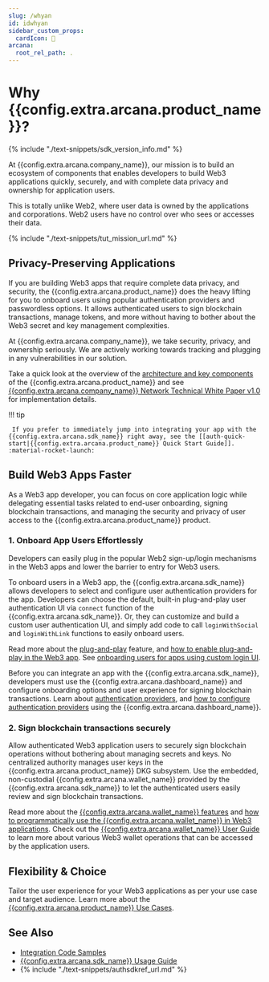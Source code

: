 ```yaml
---
slug: /whyan
id: idwhyan
sidebar_custom_props:
  cardIcon: 📝
arcana:
  root_rel_path: .
---
```


# Why {{config.extra.arcana.product_name}}?

{% include "./text-snippets/sdk_version_info.md" %}

At {{config.extra.arcana.company_name}}, our mission is to build an ecosystem of components that enables developers to build Web3 applications quickly, securely, and with complete data privacy and ownership for application users.

This is totally unlike Web2, where user data is owned by the applications and corporations. Web2 users have no control over who sees or accesses their data.

{% include "./text-snippets/tut_mission_url.md" %}

## Privacy-Preserving Applications

If you are building Web3 apps that require complete data privacy, and security, the {{config.extra.arcana.product_name}} does the heavy lifting for you to onboard users using popular authentication providers and passwordless options. It allows authenticated users to sign blockchain transactions, manage tokens, and more without having to bother about the Web3 secret and key management complexities.

At {{config.extra.arcana.company_name}}, we take security, privacy, and ownership seriously. We are actively working towards tracking and plugging in any vulnerabilities in our solution.

Take a quick look at the overview of the [architecture and key components]({{page.meta.arcana.root_rel_path}}/howitworks.md) of the {{config.extra.arcana.product_name}} and see [{{config.extra.arcana.company_name}} Network Technical White Paper v1.0](https://www.notion.so/arcananetwork/Arcana-Technical-Docs-a1d7fd0d2970452586c693e4fee14d08) for implementation details.

!!! tip

     If you prefer to immediately jump into integrating your app with the {{config.extra.arcana.sdk_name}} right away, see the [[auth-quick-start|{{config.extra.arcana.product_name}} Quick Start Guide]]. :material-rocket-launch:

## Build Web3 Apps Faster

As a Web3 app developer, you can focus on core application logic while delegating essential tasks related to end-user onboarding, signing blockchain transactions, and managing the security and privacy of user access to the {{config.extra.arcana.product_name}} product.

### 1. Onboard App Users Effortlessly

Developers can easily plug in the popular Web2 sign-up/login mechanisms in the Web3 apps and lower the barrier to entry for Web3 users. 

To onboard users in a Web3 app, the {{config.extra.arcana.sdk_name}} allows developers to select and configure user authentication providers for the app. Developers can choose the default, built-in plug-and-play user authentication UI via `connect` function of the {{config.extra.arcana.sdk_name}}. Or, they can customize and build a custom user authentication UI, and simply add code to call `loginWithSocial` and `loginWithLink` functions to easily onboard users.

Read more about the [plug-and-play]({{page.meta.arcana.root_rel_path}}/concepts/plugnplayauth.md) feature, and [how to enable plug-and-play in the Web3 app]({{page.meta.arcana.root_rel_path}}/howto/onboard_users/wallet_plugnplay.md). See [onboarding users for apps using custom login UI]({{page.meta.arcana.root_rel_path}}/howto/onboard_users/build_social/index.md). 

Before you can integrate an app with the {{config.extra.arcana.sdk_name}}, developers must use the {{config.extra.arcana.dashboard_name}} and configure onboarding options and user experience for signing blockchain transactions. Learn about [authentication providers]({{page.meta.arcana.root_rel_path}}/concepts/authtype/arcanaauth.md), and [how to configure authentication providers]({{page.meta.arcana.root_rel_path}}/howto/config_auth/index.md) using the {{config.extra.arcana.dashboard_name}}.

### 2. Sign blockchain transactions securely

Allow authenticated Web3 application users to securely sign blockchain operations without bothering about managing secrets and keys. No centralized authority manages user keys in the {{config.extra.arcana.product_name}} DKG subsystem. Use the embedded, non-custodial {{config.extra.arcana.wallet_name}} provided by the {{config.extra.arcana.sdk_name}} to let the authenticated users easily review and sign blockchain transactions. 

Read more about the [{{config.extra.arcana.wallet_name}} features]({{page.meta.arcana.root_rel_path}}/concepts/anwallet/index.md) and [how to programmatically use the {{config.extra.arcana.wallet_name}} in Web3 applications]({{page.meta.arcana.root_rel_path}}/howto/arcana_wallet/index.md). Check out the [{{config.extra.arcana.wallet_name}} User Guide]({{page.meta.arcana.root_rel_path}}/user_guides/wallet_ui/index.md) to learn more about various Web3 wallet operations that can be accessed by the application users.

## Flexibility & Choice

Tailor the user experience for your Web3 applications as per your use case and target audience. Learn more about the [{{config.extra.arcana.product_name}} Use Cases]({{page.meta.arcana.root_rel_path}}/use_cases.md).

## See Also

* [Integration Code Samples]({{page.meta.arcana.root_rel_path}}/tutorials/code_samples/index.md)
* [{{config.extra.arcana.sdk_name}} Usage Guide]({{page.meta.arcana.root_rel_path}}/walletsdk/wallet_usage.md)
* {% include "./text-snippets/authsdkref_url.md" %}
